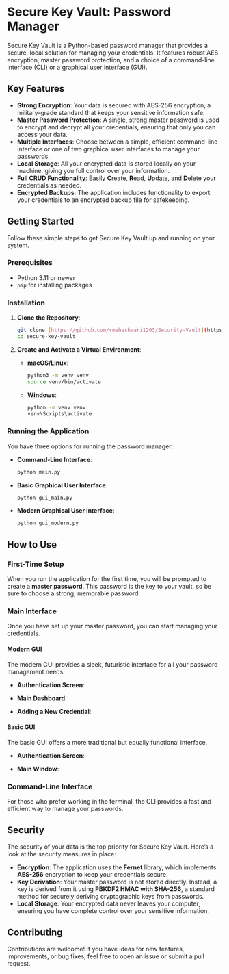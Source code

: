 # Secure Key Vault: Password Manager

Secure Key Vault is a Python-based password manager that provides a secure, local solution for managing your credentials. It features robust AES encryption, master password protection, and a choice of a command-line interface (CLI) or a graphical user interface (GUI).

## Key Features

* **Strong Encryption**: Your data is secured with AES-256 encryption, a military-grade standard that keeps your sensitive information safe.
* **Master Password Protection**: A single, strong master password is used to encrypt and decrypt all your credentials, ensuring that only you can access your data.
* **Multiple Interfaces**: Choose between a simple, efficient command-line interface or one of two graphical user interfaces to manage your passwords.
* **Local Storage**: All your encrypted data is stored locally on your machine, giving you full control over your information.
* **Full CRUD Functionality**: Easily **C**reate, **R**ead, **U**pdate, and **D**elete your credentials as needed.
* **Encrypted Backups**: The application includes functionality to export your credentials to an encrypted backup file for safekeeping.

## Getting Started

Follow these simple steps to get Secure Key Vault up and running on your system.

### Prerequisites

* Python 3.11 or newer
* `pip` for installing packages

### Installation

1.  **Clone the Repository**:
    ```bash
    git clone [https://github.com/rmaheshwari1203/Security-Vault](https://github.com/rmaheshwari1203/Security-Vault)
    cd secure-key-vault
    ```

2.  **Create and Activate a Virtual Environment**:
    * **macOS/Linux**:
        ```bash
        python3 -m venv venv
        source venv/bin/activate
        ```
    * **Windows**:
        ```bash
        python -m venv venv
        venv\Scripts\activate
        ```


### Running the Application

You have three options for running the password manager:

* **Command-Line Interface**:
    ```bash
    python main.py
    ```

* **Basic Graphical User Interface**:
    ```bash
    python gui_main.py
    ```

* **Modern Graphical User Interface**:
    ```bash
    python gui_modern.py
    ```

## How to Use

### First-Time Setup

When you run the application for the first time, you will be prompted to create a **master password**. This password is the key to your vault, so be sure to choose a strong, memorable password.


### Main Interface

Once you have set up your master password, you can start managing your credentials.

#### Modern GUI

The modern GUI provides a sleek, futuristic interface for all your password management needs.

* **Authentication Screen**:
    
* **Main Dashboard**:
    
* **Adding a New Credential**:
    
#### Basic GUI

The basic GUI offers a more traditional but equally functional interface.

* **Authentication Screen**:
    
* **Main Window**:
    
### Command-Line Interface

For those who prefer working in the terminal, the CLI provides a fast and efficient way to manage your passwords.


## Security

The security of your data is the top priority for Secure Key Vault. Here’s a look at the security measures in place:

* **Encryption**: The application uses the **Fernet** library, which implements **AES-256** encryption to keep your credentials secure.
* **Key Derivation**: Your master password is not stored directly. Instead, a key is derived from it using **PBKDF2 HMAC with SHA-256**, a standard method for securely deriving cryptographic keys from passwords.
* **Local Storage**: Your encrypted data never leaves your computer, ensuring you have complete control over your sensitive information.

## Contributing


Contributions are welcome! If you have ideas for new features, improvements, or bug fixes, feel free to open an issue or submit a pull request.
